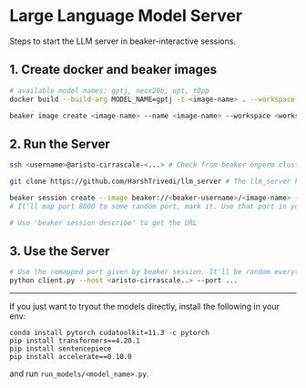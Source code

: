 # Large Language Model Server

Steps to start the LLM server in beaker-interactive sessions.

## 1. Create docker and beaker images

```bash
# available model names: gptj, neox20b, opt, t0pp
docker build --build-arg MODEL_NAME=gptj -t <image-name> . --workspace <workspace-name>

beaker image create <image-name> --name <image-name> --workspace <workspace-name>
```

## 2. Run the Server

```bash
ssh <username>@aristo-cirrascale-<...> # Check from beaker onperm clusters

git clone https://github.com/HarshTrivedi/llm_server # The llm_server has to be in your home dir.

beaker session create --image beaker://<beaker-username>/<image-name> --workspace <workspace-name> --port 8000
# It'll map port 8000 to some random port, mark it. Use that port in your call to the API.

# Use 'beaker session describe' to get the URL
```

## 3. Use the Server

```bash
# Use the remapped port given by beaker session. It'll be random everytime.
python client.py --host <aristo-cirrascale..> --port ...
```

----

If you just want to tryout the models directly, install the following in your env:

```
conda install pytorch cudatoolkit=11.3 -c pytorch
pip install transformers==4.20.1
pip install sentencepiece
pip install accelerate==0.10.0
```

and run `run_models/<model_name>.py`.
